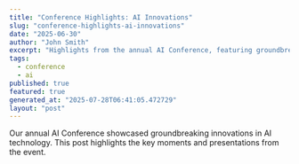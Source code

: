 ```yaml
---
title: "Conference Highlights: AI Innovations"
slug: "conference-highlights-ai-innovations"
date: "2025-06-30"
author: "John Smith"
excerpt: "Highlights from the annual AI Conference, featuring groundbreaking innovations."
tags:
  - conference
  - ai
published: true
featured: true
generated_at: "2025-07-28T06:41:05.472729"
layout: "post"
---
```


Our annual AI Conference showcased groundbreaking innovations in AI technology. This post highlights the key moments and presentations from the event.